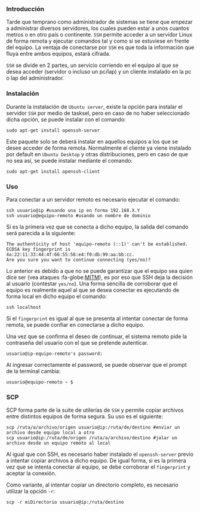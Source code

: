 ### Introducción

Tarde que temprano como administrador de sistemas se tiene que empezar a administrar diversos servidores, los cuales pueden estar a unos cuantos metros o en otro país o continente. `SSH` permite acceder a un servidor Linux de forma remota y ejecutar comandos tal y como si se estuviese en frente del equipo. La ventaja de conectarse por `SSH` es que toda la información que fluya entre ambos equipos, estará cifrada.

`SSH` se divide en 2 partes, un servicio corriendo en el equipo al que se desea acceder (servidor o incluso un pc/lap) y un cliente instalado en la pc o lap del administrador.

### Instalación

Durante la instalación de `Ubuntu server`, existe la opción para instalar el servidor `SSH` por medio de tasksel, pero en caso de no haber seleccionado dicha opción, se puede instalar con el comando:

	sudo apt-get install openssh-server

Este paquete solo se deberá instalar en aquellos equipos a los que se desee acceder de forma remota. Normalmente el cliente ya viene instalado por default en `Ubuntu Desktop` y otras distribuciones, pero en caso de que no sea así, se puede instalar mediante el comando:

	sudo apt-get install openssh-client

### Uso

Para conectar a un servidor remoto es necesario ejecutar el comando:

	ssh usuario@ip #usando una ip en forma 192.168.X.Y
	ssh usuario@equipo-remoto #usando un nombre de dominio

Si es la primera vez que se conecta a dicho equipo, la salida del comando será parecida a la siguiente:

	The authenticity of host 'equipo-remoto (::1)' can't be established.
	ECDSA key fingerprint is 4a:22:11:33:44:4f:66:55:56:e4:f0:db:99:aa:bb:cc.
	Are you sure you want to continue connecting (yes/no)?

Lo anterior es debido a que no se puede garantizar que el equipo sea quien dice ser (vea ataques :fa-globe:[MITM](https://es.wikipedia.org/wiki/Ataque_de_intermediario)), es por eso que SSH deja la decisión al usuario (contestar `yes/no`). Una forma sencilla de corroborar que el equipo es realmente aquel al que se desea conectar es ejecutando de forma local en dicho equipo el comando:

	ssh localhost

Si el `fingerprint` es igual al que se presenta al intentar conectar de forma remota, se puede confiar en conectarse a dicho equipo.

Una vez que se confirma el deseo de continuar, el sistema remoto pide la contraseña del usuario con el que se pretende autenticar.

	usuario@ip-equipo-remoto's password:

Al ingresar correctamente el password, se puede observar que el prompt de la terminal cambia:

	usuario@equipo-remoto ~ $

### SCP

SCP forma parte de la suite de utilerías de `SSH` y permite copiar archivos entre distintos equipos de forma segura. Su uso es el siguiente:

	scp /ruta/a/archivo/origen usuario@ip:/ruta/de/destino #enviar un archivo desde equipo local a otro
	scp usuario@ip:/ruta/de/origen /ruta/a/archivo/destino #jalar un archivo desde un equipo remoto al local

Al igual que con SSH, es necesario haber instalado el `openssh-server` previo a intentar copiar archivos a dicho equipo. De igual forma, si es la primera vez que se intenta conectar al equipo, se debe corroborar el `fingerprint` y aceptar la conexión.

Como variante, al intentar copiar un directorio completo, es necesario utilizar la opción `-r`:

	scp -r miDirectorio usuario@ip:/ruta/destino

